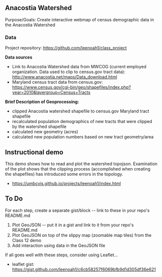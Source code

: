## Anacostia Watershed

Purpose/Goals: Create interactive webmap of census demographic data in the Anacostia Watershed

### Data

Project repository: https://github.com/leenoah1/class_project

**Data sources**

* Link to Anacostia Watershed data from MWCOG (current employed organization. Data used to clip to census.gov tract data): http://www.anacostia.net/maps/Data_download.html
* Maryland census tract data from census.gov: https://www.census.gov/cgi-bin/geo/shapefiles/index.php?year=2010&layergroup=Census+Tracts

**Brief Description of Geoprocessing:**

* clipped Anacostia watershed shapefile to census.gov Maryland tract shapefile
* recalculated population demographics of new tracts that were clipped by the watershed shapefile
* calculated new geometry (acres)
* calculated new population numbers based on new tract geometry/area

## Instructional demo

This demo shows how to read and plot the watershed topojson.  Examination of the plot shows that the clipping process (accomplished when creating the shapefiles) has introduced some errors in the topology.

* https://umbcvis.github.io/projects/leenoah1/index.html

## To Do

For each step, create a separate gist/block -- link to these in your repo's README.md

1. Plot GeoJSON -- put it in a gist and link to it from your repo's README.md
2. Plot GeoJSON on top of the slippy map (zoomable map tiles) from the Class 12 demo
3. Add interaction using data in the GeoJSON file

If all goes well with these steps, consider using Leaflet...

*  leaflet gist: https://gist.github.com/leenoah1/c6cb58257f6069bfb9d1d305df36e621

